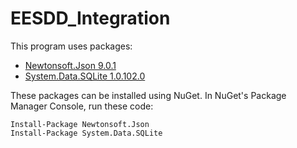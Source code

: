 # EESDD_Integration

This program uses packages:

- [Newtonsoft.Json 9.0.1](http://www.newtonsoft.com/json)
- [System.Data.SQLite 1.0.102.0](https://system.data.sqlite.org/index.html/doc/trunk/www/index.wiki)

These packages can be installed using NuGet.
In NuGet's Package Manager Console, run these code:

```
Install-Package Newtonsoft.Json
Install-Package System.Data.SQLite
```